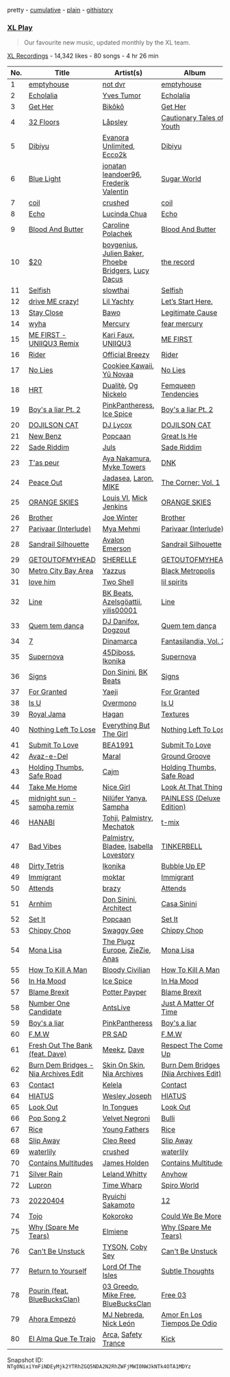 pretty - [cumulative](/playlists/cumulative/1IUF5q4IvkjylMhd9P0urE.md) - [plain](/playlists/plain/1IUF5q4IvkjylMhd9P0urE) - [githistory](https://github.githistory.xyz/mackorone/spotify-playlist-archive/blob/main/playlists/plain/1IUF5q4IvkjylMhd9P0urE)

### [XL Play](https://open.spotify.com/playlist/1IUF5q4IvkjylMhd9P0urE)

> Our favourite new music, updated monthly by the XL team.

[XL Recordings](https://open.spotify.com/user/xlrecordings) - 14,342 likes - 80 songs - 4 hr 26 min

| No. | Title | Artist(s) | Album | Length |
|---|---|---|---|---|
| 1 | [emptyhouse](https://open.spotify.com/track/7wzxbP9Z9CEIYmEuMXjcHr) | [not dvr](https://open.spotify.com/artist/5Xpb5H2bMANDgdjX287U6k) | [emptyhouse](https://open.spotify.com/album/1Am4nLFfQAR58w2c6GxGFh) | 3:21 |
| 2 | [Echolalia](https://open.spotify.com/track/7uECCWx2tz4T102b2QBS0p) | [Yves Tumor](https://open.spotify.com/artist/0qu422H5MOoQxGjd4IzHbS) | [Echolalia](https://open.spotify.com/album/1wB9R3FzxA4LhrKF2tW11r) | 3:00 |
| 3 | [Get Her](https://open.spotify.com/track/1diokBKhzTbxfNFYKmG418) | [Bikôkô](https://open.spotify.com/artist/5KV0DvKYHe4WwjaJghyIzV) | [Get Her](https://open.spotify.com/album/2hiMDhuOZd92L7roNcA5S8) | 2:25 |
| 4 | [32 Floors](https://open.spotify.com/track/4I8i1P7eUSjIxg7MTgbguY) | [Låpsley](https://open.spotify.com/artist/27ze6hCgfr3HcDZAHY60pg) | [Cautionary Tales of Youth](https://open.spotify.com/album/7oZTFBcPmwuv0L2AQI1yO9) | 3:01 |
| 5 | [Dibiyu](https://open.spotify.com/track/6Q40HIdIAYJqsG5pivlpaR) | [Evanora Unlimited](https://open.spotify.com/artist/71SAxqRLYirlXRiHsIAuJT), [Ecco2k](https://open.spotify.com/artist/6hG0VsXXlD10l60TqiIHIX) | [Dibiyu](https://open.spotify.com/album/4YcCOPjIwjQscfqszhoMGf) | 2:06 |
| 6 | [Blue Light](https://open.spotify.com/track/4Ne7JhJsOPHVfEySsOhBU2) | [jonatan leandoer96](https://open.spotify.com/artist/5tPS5f7Gu3SaJQusdkehtE), [Frederik Valentin](https://open.spotify.com/artist/5xmip7jwRD4w1n5z7J0m5Y) | [Sugar World](https://open.spotify.com/album/6dEA8sTmywhnEKxfshZghx) | 3:56 |
| 7 | [coil](https://open.spotify.com/track/3oCtj7D0Oi3oLaF13tHOgR) | [crushed](https://open.spotify.com/artist/5U7wHWp1AmjN0mzvAfA6YM) | [coil](https://open.spotify.com/album/5EhmJWyocehuoUTqPwMSXJ) | 4:54 |
| 8 | [Echo](https://open.spotify.com/track/6dR3WgS89laha38NshaT1s) | [Lucinda Chua](https://open.spotify.com/artist/3PaJIkKZtfopcZxWluQhzJ) | [Echo](https://open.spotify.com/album/0LBwlH8cZFGRALUzfphhN8) | 4:05 |
| 9 | [Blood And Butter](https://open.spotify.com/track/1QmWunl2nbV9o9lujiLIDn) | [Caroline Polachek](https://open.spotify.com/artist/4Ge8xMJNwt6EEXOzVXju9a) | [Blood And Butter](https://open.spotify.com/album/3dedSM3XVmO5P5cSxXdU7K) | 4:27 |
| 10 | [$20](https://open.spotify.com/track/6KHYVC9avWQMH40pidRtcG) | [boygenius](https://open.spotify.com/artist/1hLiboQ98IQWhpKeP9vRFw), [Julien Baker](https://open.spotify.com/artist/12zbUHbPHL5DGuJtiUfsip), [Phoebe Bridgers](https://open.spotify.com/artist/1r1uxoy19fzMxunt3ONAkG), [Lucy Dacus](https://open.spotify.com/artist/07D1Bjaof0NFlU32KXiqUP) | [the record](https://open.spotify.com/album/6NXpVVeILNHgAdJ3jdwsWg) | 3:20 |
| 11 | [Selfish](https://open.spotify.com/track/4FFec7v5TnYdwNzyrmBGM9) | [slowthai](https://open.spotify.com/artist/3r1XkJ7vCs8kHBSzGvPLdP) | [Selfish](https://open.spotify.com/album/6UXzkhMXm0jqZ3k3ogjp6W) | 3:12 |
| 12 | [drive ME crazy!](https://open.spotify.com/track/6luBKkFUt5wTwz7hpLhp12) | [Lil Yachty](https://open.spotify.com/artist/6icQOAFXDZKsumw3YXyusw) | [Let’s Start Here.](https://open.spotify.com/album/6Per97deaWqrJlKQNX8RGK) | 3:49 |
| 13 | [Stay Close](https://open.spotify.com/track/0BBAidMvws9oslzLT3uQ9A) | [Bawo](https://open.spotify.com/artist/1nrJKGxkiSY6FjJRXcc9CB) | [Legitimate Cause](https://open.spotify.com/album/1LPZpvN2QMnfZugwz5rP3r) | 3:26 |
| 14 | [wyha](https://open.spotify.com/track/3Crgm2QJ8gYI2QDH7BlWb1) | [Mercury](https://open.spotify.com/artist/6aIZIwesnYKR6ZN1fIerPZ) | [fear mercury](https://open.spotify.com/album/0FTBBurxralM52bFSEYSVm) | 1:28 |
| 15 | [ME FIRST \- UNIIQU3 Remix](https://open.spotify.com/track/0TPUSSrxRze721Yx31cH4h) | [Kari Faux](https://open.spotify.com/artist/4c2ighP1wj8E5dVGJDCOiB), [UNIIQU3](https://open.spotify.com/artist/5aR8qSaApKChlZvzB0Jfpx) | [ME FIRST](https://open.spotify.com/album/6OxThzjOBX7RToUOxjPppa) | 2:12 |
| 16 | [Rider](https://open.spotify.com/track/7xYo6tEOdel51mhOm1Ppnw) | [Official Breezy](https://open.spotify.com/artist/2Yt4zPxa9X6hQeIUieQiEq) | [Rider](https://open.spotify.com/album/3yDq4Arl56qoFxO9VvWszG) | 2:05 |
| 17 | [No Lies](https://open.spotify.com/track/7N1Fo26nFRTsqufTQ6eJQR) | [Cookiee Kawaii](https://open.spotify.com/artist/0DbBBj0ScPumRqKXswGQH1), [Yū Novaa](https://open.spotify.com/artist/3A9QsMXZE9PQi4DRfoNBVU) | [No Lies](https://open.spotify.com/album/1WSpih9o4iO0wjuS3JKkAK) | 2:07 |
| 18 | [HRT](https://open.spotify.com/track/4PEaz7zSFaQcRoYByKOSyn) | [Dualitè](https://open.spotify.com/artist/3yXr4W6KeCPGMpQKeeJFRP), [Og Nickelo](https://open.spotify.com/artist/5XPxV2cd4OnlyL0peqIsrR) | [Femqueen Tendencies](https://open.spotify.com/album/6d23I3OOQ1IBDhCCt64ClJ) | 2:33 |
| 19 | [Boy's a liar Pt\. 2](https://open.spotify.com/track/6AQbmUe0Qwf5PZnt4HmTXv) | [PinkPantheress](https://open.spotify.com/artist/78rUTD7y6Cy67W1RVzYs7t), [Ice Spice](https://open.spotify.com/artist/3LZZPxNDGDFVSIPqf4JuEf) | [Boy's a liar Pt\. 2](https://open.spotify.com/album/6cVfHBcp3AdpYY0bBglkLN) | 2:11 |
| 20 | [DOJILSON CAT](https://open.spotify.com/track/1IcN5uuPYPpUqbj2uRhjPX) | [DJ Lycox](https://open.spotify.com/artist/6HPUbM6BB61jpGbYOYMQ9C) | [DOJILSON CAT](https://open.spotify.com/album/0N2svoWL09eBFHVSxcT1do) | 2:05 |
| 21 | [New Benz](https://open.spotify.com/track/00Emww8msxhzXtGfQcsE6T) | [Popcaan](https://open.spotify.com/artist/62DmErcU7dqZbJaDqwsqzR) | [Great Is He](https://open.spotify.com/album/5DVnzAiFpPirUnh3QPv1ZR) | 2:12 |
| 22 | [Sade Riddim](https://open.spotify.com/track/7B90I1KP4WqNqMA03A0K0f) | [Juls](https://open.spotify.com/artist/7BIkk865pwBrSZetA8Izic) | [Sade Riddim](https://open.spotify.com/album/58bonqPbK3Bl2rXCKEz2im) | 2:53 |
| 23 | [T'as peur](https://open.spotify.com/track/35XF6veSvhoPdWy89zaeaj) | [Aya Nakamura](https://open.spotify.com/artist/7IlRNXHjoOCgEAWN5qYksg), [Myke Towers](https://open.spotify.com/artist/7iK8PXO48WeuP03g8YR51W) | [DNK](https://open.spotify.com/album/2sDLGR5LQ1pRmyCOT0alhN) | 3:35 |
| 24 | [Peace Out](https://open.spotify.com/track/2X5zj7DzFKDHBfKLD4XKIo) | [Jadasea](https://open.spotify.com/artist/4DJHbK2NrlVn7hCkTrUs69), [Laron](https://open.spotify.com/artist/1a7hu7ndcG1JtWgKv7iUzG), [MIKE](https://open.spotify.com/artist/1wlzPS1hSNrkriIIwLFTmU) | [The Corner: Vol\. 1](https://open.spotify.com/album/130usqSO6dsfvQZQZNzwvl) | 2:50 |
| 25 | [ORANGE SKIES](https://open.spotify.com/track/6kmydxesAqm4KVmEqncCnh) | [Louis VI](https://open.spotify.com/artist/7tQDfSGEfN1CJcCmnnN4FV), [Mick Jenkins](https://open.spotify.com/artist/1FvjvACFvko2Z91IvDljrx) | [ORANGE SKIES](https://open.spotify.com/album/16jVQbVlG363dksM2XYT7q) | 5:37 |
| 26 | [Brother](https://open.spotify.com/track/6qyBt3LVIkBB4Shraiz83w) | [Joe Winter](https://open.spotify.com/artist/2F1YcOBnAkQInPSRcT5yjv) | [Brother](https://open.spotify.com/album/3jHhk5mshjVnuLLciuE8AJ) | 3:08 |
| 27 | [Parivaar \(Interlude\)](https://open.spotify.com/track/1btMJhnsr50BUPAlvSXwDj) | [Mya Mehmi](https://open.spotify.com/artist/5OvtLAWxj6cchhOlUSK5au) | [Parivaar \(Interlude\)](https://open.spotify.com/album/5IgyuBpabsLst5s2PU3aGb) | 1:48 |
| 28 | [Sandrail Silhouette](https://open.spotify.com/track/1wanXEOnOjtVk93VFv0xIQ) | [Avalon Emerson](https://open.spotify.com/artist/4yrO1N273PlTaixa4BNwBz) | [Sandrail Silhouette](https://open.spotify.com/album/2vBvUI6HDD4bClYmKl16yw) | 4:29 |
| 29 | [GETOUTOFMYHEAD](https://open.spotify.com/track/2hvR60sd1TZmrvH89WLatt) | [SHERELLE](https://open.spotify.com/artist/2TFDQkQ7LahhuwL9p7R6MO) | [GETOUTOFMYHEAD](https://open.spotify.com/album/0ftkoyoDRZNwpZYl7N1vx2) | 6:16 |
| 30 | [Metro City Bay Area](https://open.spotify.com/track/4gn8yKfTWLDmZZamoWgkfb) | [Yazzus](https://open.spotify.com/artist/0KWutsZ75Y4GvjcPTFnKXU) | [Black Metropolis](https://open.spotify.com/album/7mxzclKV8bYCqLVbvdthMV) | 6:06 |
| 31 | [love him](https://open.spotify.com/track/4cDn73Qv5V3aRcPXIZOAwo) | [Two Shell](https://open.spotify.com/artist/4mcHKwboFDmpDBQ4fiOrf3) | [lil spirits](https://open.spotify.com/album/1qSGvtNStL6ELifn51W1va) | 3:13 |
| 32 | [Line](https://open.spotify.com/track/46HJGHr6mRMWclXqb4zIXv) | [BK Beats](https://open.spotify.com/artist/3lQiTTsFdC7iPLxdHGgNBZ), [Azelsgöattii](https://open.spotify.com/artist/572rk2A9CG6NKLm6RUAx0X), [yilis00001](https://open.spotify.com/artist/26VEMfQvJ57eIDmbRpfc7l) | [Line](https://open.spotify.com/album/239esJ75PrR6Knpy1ZV556) | 3:00 |
| 33 | [Quem tem dança](https://open.spotify.com/track/1w9U94XawiIE0iFMAEWX2a) | [DJ Danifox](https://open.spotify.com/artist/58qqZsbpx5jsctoHd4qhpL), [Dogzout](https://open.spotify.com/artist/2uxETqQsr1BzC0iaeHeu2P) | [Quem tem dança](https://open.spotify.com/album/354jjXBj90fgk8SDjy6KQe) | 3:17 |
| 34 | [7](https://open.spotify.com/track/4ls5ceEDYCItgbouAKiAm6) | [Dinamarca](https://open.spotify.com/artist/4YFGNIynoM4Kq6f4VcZ7SX) | [Fantasilandia, Vol\. 2](https://open.spotify.com/album/1Ir9nw6WniRn2bXN0WqmL1) | 1:31 |
| 35 | [Supernova](https://open.spotify.com/track/1QNWbmiN3YxGNE58gss8xj) | [45Diboss](https://open.spotify.com/artist/3LbdoawW4TBW8pF2tqbvNc), [Ikonika](https://open.spotify.com/artist/1GbZUOowT6BhrI9QVoUniG) | [Supernova](https://open.spotify.com/album/1dMOzwe62QDwGfGTy7Pxvd) | 2:51 |
| 36 | [Signs](https://open.spotify.com/track/3UQFCTICmAhWamjVSxkhkW) | [Don Sinini](https://open.spotify.com/artist/0aYurRf0DXcw4m0FAuYGUY), [BK Beats](https://open.spotify.com/artist/3lQiTTsFdC7iPLxdHGgNBZ) | [Signs](https://open.spotify.com/album/0kU1i3yr5EieayShVUAl5Y) | 2:40 |
| 37 | [For Granted](https://open.spotify.com/track/61h5rJ790Vov9ks2Vut5mo) | [Yaeji](https://open.spotify.com/artist/2RqrWplViWHSGLzlhmDcbt) | [For Granted](https://open.spotify.com/album/451l9odp6JqepvnwoFRqtQ) | 2:41 |
| 38 | [Is U](https://open.spotify.com/track/4Z3RGx7Be5plLoIw7i83wX) | [Overmono](https://open.spotify.com/artist/01PnN11ovfen6xUOHfNpn3) | [Is U](https://open.spotify.com/album/4jO5B8uUoYusn8Yb8iSoVo) | 3:48 |
| 39 | [Royal Jama](https://open.spotify.com/track/2kZLaAcSOm8YrShy9F2INU) | [Hagan](https://open.spotify.com/artist/0OvwOTSbNyHM0nnyvdCxNU) | [Textures](https://open.spotify.com/album/5VaULn7DedX8UtyAq3agsX) | 3:40 |
| 40 | [Nothing Left To Lose](https://open.spotify.com/track/02zPsXmSUP6Rr1Z2w5KMpf) | [Everything But The Girl](https://open.spotify.com/artist/13ccXrK7AmXb4TddMkE7jy) | [Nothing Left To Lose](https://open.spotify.com/album/2NQLpA0EfQtDIMViTywa69) | 3:44 |
| 41 | [Submit To Love](https://open.spotify.com/track/7tvcB3nS6315EW4NGK0dzR) | [BEA1991](https://open.spotify.com/artist/6F93aFbWjhUtjRKXYmtr1Z) | [Submit To Love](https://open.spotify.com/album/79v1Ck46yHEhwNCcPzZwMB) | 4:24 |
| 42 | [Avaz\-e\-Del](https://open.spotify.com/track/1aungVYjP15s0WNgRha9Rf) | [Maral](https://open.spotify.com/artist/6wRHw4vjJkG1V3fmwBXRpG) | [Ground Groove](https://open.spotify.com/album/3pZfevjbuheybZyPZ7HKsC) | 2:10 |
| 43 | [Holding Thumbs, Safe Road](https://open.spotify.com/track/4zB9oLuFuWD06wqgncpiIn) | [Cajm](https://open.spotify.com/artist/2ZyArzwD8X7XehYIeewQNP) | [Holding Thumbs, Safe Road](https://open.spotify.com/album/7nEHmtrg2YQN9PFdPsCFuR) | 3:14 |
| 44 | [Take Me Home](https://open.spotify.com/track/1jG3VfOU0OwOQRYRAjByy9) | [Nice Girl](https://open.spotify.com/artist/2y5CM4wbWQ9R4JTjB860lB) | [Look At That Thing](https://open.spotify.com/album/5iqqpLicSYGhYPmrnRoytB) | 4:30 |
| 45 | [midnight sun \- sampha remix](https://open.spotify.com/track/7j5DvPCPL1pq2aBLR8tMAZ) | [Nilüfer Yanya](https://open.spotify.com/artist/09kXLeOXRyfNQMXRaDO4qA), [Sampha](https://open.spotify.com/artist/2WoVwexZuODvclzULjPQtm) | [PAINLESS \(Deluxe Edition\)](https://open.spotify.com/album/5erAhN0QsY6kfrAjsHeh8B) | 4:17 |
| 46 | [HANABI](https://open.spotify.com/track/1y1JbZtNuFmoitQf72S4DI) | [Tohji](https://open.spotify.com/artist/7j7kL8K4GE1z5Cdxl7ucBF), [Palmistry](https://open.spotify.com/artist/4qm6T9pMFiyCDHFTHZchrY), [Mechatok](https://open.spotify.com/artist/4poYOxVqlpDTelhhiJcSrW) | [t\-mix](https://open.spotify.com/album/4IHM3NRzz1b6g9qsO5M583) | 3:05 |
| 47 | [Bad Vibes](https://open.spotify.com/track/1F2E1UQbtiycMmOzOM5YIF) | [Palmistry](https://open.spotify.com/artist/4qm6T9pMFiyCDHFTHZchrY), [Bladee](https://open.spotify.com/artist/2xvtxDNInKDV4AvGmjw6d1), [Isabella Lovestory](https://open.spotify.com/artist/4wMQTWavQZgr8ySlo5s2Tt) | [TINKERBELL](https://open.spotify.com/album/0E13G3WhQCGFUNp56PQXzI) | 1:43 |
| 48 | [Dirty Tetris](https://open.spotify.com/track/2b17nFQNtD97YazMSwIJYw) | [Ikonika](https://open.spotify.com/artist/1GbZUOowT6BhrI9QVoUniG) | [Bubble Up EP](https://open.spotify.com/album/1cFsAmi8Leztmpjl8RqZA4) | 5:43 |
| 49 | [Immigrant](https://open.spotify.com/track/1qxzgPlRixY4vVWugzUZHS) | [moktar](https://open.spotify.com/artist/6jMORNptwLDBn8ujqRLbxa) | [Immigrant](https://open.spotify.com/album/0ZDQ0XnPQHZ0FnZcs1pWnm) | 4:14 |
| 50 | [Attends](https://open.spotify.com/track/1rMnlh7YO6lb9dGZiasVwt) | [brazy](https://open.spotify.com/artist/5qdXUxsjbP0UAig0CtqO5b) | [Attends](https://open.spotify.com/album/6rRwP9eQqtS03jtLomkFvB) | 2:25 |
| 51 | [Arnhim](https://open.spotify.com/track/4Izh068WgN6lz22wUBon0m) | [Don Sinini](https://open.spotify.com/artist/0aYurRf0DXcw4m0FAuYGUY), [Architect](https://open.spotify.com/artist/6RZtOPcqsDqx00LlkwknsZ) | [Casa Sinini](https://open.spotify.com/album/2lfuKnttBjzBTYQ7bzsiVn) | 2:08 |
| 52 | [Set It](https://open.spotify.com/track/4lyJX3Yn9c2IpUUwrfQhyO) | [Popcaan](https://open.spotify.com/artist/62DmErcU7dqZbJaDqwsqzR) | [Set It](https://open.spotify.com/album/48P5zv9zxFr0VkxZUf4wKa) | 2:34 |
| 53 | [Chippy Chop](https://open.spotify.com/track/1J7Lln2BNxRnAjI8qthlR2) | [Swaggy Gee](https://open.spotify.com/artist/5mYzADRizHG7ZNDJIE7oS0) | [Chippy Chop](https://open.spotify.com/album/0aFIBgwk8Ptf8e4yxd5lh6) | 3:02 |
| 54 | [Mona Lisa](https://open.spotify.com/track/37wQrc6DYf1jGoFmVfFjN5) | [The Plugz Europe](https://open.spotify.com/artist/63qgmJRhJ07e8O9ez4IYql), [ZieZie](https://open.spotify.com/artist/26XzvosH2cl8Re6KSo9m8Z), [Anas](https://open.spotify.com/artist/3jrZXTzqSuTBdfJeoSts1n) | [Mona Lisa](https://open.spotify.com/album/3SmruxmoQLqZaS0dgb9aca) | 2:36 |
| 55 | [How To Kill A Man](https://open.spotify.com/track/4SIOfdukGpJsd6hShkXyHb) | [Bloody Civilian](https://open.spotify.com/artist/59gzAeE63TMTxOdjU3Ew0K) | [How To Kill A Man](https://open.spotify.com/album/4tD2HpiRHHdgTJ3aPfebDo) | 2:54 |
| 56 | [In Ha Mood](https://open.spotify.com/track/0yUaLqhsVsguBpoOPL4cO7) | [Ice Spice](https://open.spotify.com/artist/3LZZPxNDGDFVSIPqf4JuEf) | [In Ha Mood](https://open.spotify.com/album/0CQzO0dUktGpymhtvrIXqW) | 2:09 |
| 57 | [Blame Brexit](https://open.spotify.com/track/6SvG9RqYVvdvj14vVH8d4F) | [Potter Payper](https://open.spotify.com/artist/7bZpYWk0ZZN7CkOeXbAY0Z) | [Blame Brexit](https://open.spotify.com/album/06C78rpL9iz62Y6fRyMCgR) | 3:08 |
| 58 | [Number One Candidate](https://open.spotify.com/track/3qk2QJ5JR6IO2LBMqkOnx7) | [AntsLive](https://open.spotify.com/artist/3JYp3dC5wTBWagBRR5fjpk) | [Just A Matter Of Time](https://open.spotify.com/album/4SI5eZJ5UYpS1057wiqlXv) | 2:45 |
| 59 | [Boy's a liar](https://open.spotify.com/track/3NanY0K4okhIQzL33U5Ad8) | [PinkPantheress](https://open.spotify.com/artist/78rUTD7y6Cy67W1RVzYs7t) | [Boy's a liar](https://open.spotify.com/album/5Kdlc7Kds94W7UFFg6Me0N) | 2:11 |
| 60 | [F.M.W](https://open.spotify.com/track/3hpqOjcPNdw7gQNU5SXSn9) | [PR SAD](https://open.spotify.com/artist/5BNmhwOLVWHalUqNfGJeo4) | [F.M.W](https://open.spotify.com/album/0yDYmFE4nRISgTwZY9rrQr) | 3:27 |
| 61 | [Fresh Out The Bank \(feat\. Dave\)](https://open.spotify.com/track/6MmnTuOVSGCcW0qX20nvIv) | [Meekz](https://open.spotify.com/artist/1Pm6hTRjgSkT3B4FCQpW4g), [Dave](https://open.spotify.com/artist/6Ip8FS7vWT1uKkJSweANQK) | [Respect The Come Up](https://open.spotify.com/album/1MLRMDDQlOdUPBUcpc7XmB) | 4:15 |
| 62 | [Burn Dem Bridges \- Nia Archives Edit](https://open.spotify.com/track/7jOMGubGp37qGAnsCdztCn) | [Skin On Skin](https://open.spotify.com/artist/5mnxMXIM6BNhVVTXnBatKa), [Nia Archives](https://open.spotify.com/artist/7BMR0fwtEvzGtK4rNGdoiQ) | [Burn Dem Bridges \(Nia Archives Edit\)](https://open.spotify.com/album/0trpgSYjPsFpnsjxD7FAIM) | 2:27 |
| 63 | [Contact](https://open.spotify.com/track/3bRw4PNSq0kwDryyE9ON3d) | [Kelela](https://open.spotify.com/artist/1U0sIzpRtDkvu1hXXzxh60) | [Contact](https://open.spotify.com/album/6mNXEOrhljPdrtS4aINMqH) | 4:00 |
| 64 | [HIATUS](https://open.spotify.com/track/6nqbRuwvrdz4vaTs2rGmGf) | [Wesley Joseph](https://open.spotify.com/artist/1uf6plWcu7QbKiASVlTUPa) | [HIATUS](https://open.spotify.com/album/2PT4Q1NL28S5TmqqxRwFib) | 2:59 |
| 65 | [Look Out](https://open.spotify.com/track/1yqsB5Nq7GTKrjUIYsmzdb) | [In Tongues](https://open.spotify.com/artist/0Qfp6aZ43YI08qBUmrTxJ8) | [Look Out](https://open.spotify.com/album/1Y79Rg6pDKA8acYIbhjZvS) | 4:18 |
| 66 | [Pop Song 2](https://open.spotify.com/track/5EiFyi7cYlzfM1NlmFQnhL) | [Velvet Negroni](https://open.spotify.com/artist/3RGofWmykr8KICouK8pMUm) | [Bulli](https://open.spotify.com/album/0wVhZh8wHRBAAxqqA76qhv) | 1:54 |
| 67 | [Rice](https://open.spotify.com/track/4zvJOqQjIA1KEfH5smPq6K) | [Young Fathers](https://open.spotify.com/artist/5mZC7ndY6oGMxJentRwsuV) | [Rice](https://open.spotify.com/album/2ZoSfYlgiJWrGs1Uacr8hZ) | 2:39 |
| 68 | [Slip Away](https://open.spotify.com/track/0xPQyxQvXp4BuMksPEfX0Q) | [Cleo Reed](https://open.spotify.com/artist/1gLcT6lcN6AHTRdpRSXAyi) | [Slip Away](https://open.spotify.com/album/08qZZlKOJwaRNprLnYcYcg) | 3:30 |
| 69 | [waterlily](https://open.spotify.com/track/3kgbM2ilSP8JxbHQDO8wwB) | [crushed](https://open.spotify.com/artist/5U7wHWp1AmjN0mzvAfA6YM) | [waterlily](https://open.spotify.com/album/25APX9pNrfSn5KpcCOtoFO) | 4:28 |
| 70 | [Contains Multitudes](https://open.spotify.com/track/2aMLvHpLA3tctPo13sCNY7) | [James Holden](https://open.spotify.com/artist/15e0X6NuMsVuHi7AZhcfyI) | [Contains Multitudes](https://open.spotify.com/album/0H1FwUZ2ZHLMHkUvg1MBgG) | 9:14 |
| 71 | [Silver Rain](https://open.spotify.com/track/3PT2E8qtJhTo0eSSxmOjvn) | [Leland Whitty](https://open.spotify.com/artist/2QobOeybSvyibNUGIobnlP) | [Anyhow](https://open.spotify.com/album/6TD6EZnIkBVaeJMXltgfJ9) | 3:21 |
| 72 | [Lupron](https://open.spotify.com/track/7Bnk395DpFBNbOdDp6S48f) | [Time Wharp](https://open.spotify.com/artist/4qKg8yrNu8uUF21eXl8M6H) | [Spiro World](https://open.spotify.com/album/4WBaPudTD0HIESYvxkUJUL) | 4:01 |
| 73 | [20220404](https://open.spotify.com/track/1h0QKRX7WMuHSUDyzs9NNT) | [Ryuichi Sakamoto](https://open.spotify.com/artist/1tcgfoMTT1szjUeaikxRjA) | [12](https://open.spotify.com/album/0kvmLk15RUoNqsn8acxqf4) | 2:26 |
| 74 | [Tojo](https://open.spotify.com/track/5w3b1UFMnOqxeNSiJBLzqO) | [Kokoroko](https://open.spotify.com/artist/3u9rbdcmA6CxjxOAkjaeFr) | [Could We Be More](https://open.spotify.com/album/48e8LFqiVUxumlXDIVyNYl) | 3:59 |
| 75 | [Why \(Spare Me Tears\)](https://open.spotify.com/track/6IGHR5Ei4cFvcxwg22PAKB) | [Elmiene](https://open.spotify.com/artist/2CLclpIC43fLzsYq6LQvlL) | [Why \(Spare Me Tears\)](https://open.spotify.com/album/2ZvAaqvOosY2dLtq35C8NM) | 3:25 |
| 76 | [Can't Be Unstuck](https://open.spotify.com/track/483ySaIg8WqouHclBXKTXR) | [TYSON](https://open.spotify.com/artist/10SYd6NatYImOQTxA88jdn), [Coby Sey](https://open.spotify.com/artist/0d0XAaRW0dxgAtvZ1clgLX) | [Can't Be Unstuck](https://open.spotify.com/album/2w1IoNFbBgABDyGEA60eX6) | 2:59 |
| 77 | [Return to Yourself](https://open.spotify.com/track/0ecq9uAV3FOXDzYNfowgrZ) | [Lord Of The Isles](https://open.spotify.com/artist/2PoiNhvPSC4fivyrDJOoru) | [Subtle Thoughts](https://open.spotify.com/album/3caofqumHkHze19VWx3oKD) | 5:41 |
| 78 | [Pourin \(feat\. BlueBucksClan\)](https://open.spotify.com/track/1RUdNc0N54E7PJJ3GI9V52) | [03 Greedo](https://open.spotify.com/artist/0FtsMKmZEq8fBWqdSOWtqp), [Mike Free](https://open.spotify.com/artist/6iEOdI9RcimOiNzbfhhuTO), [BlueBucksClan](https://open.spotify.com/artist/1l61CX1j6go8arTjPH9wy0) | [Free 03](https://open.spotify.com/album/2UfVYQnUerGa6XhbJYlaWS) | 3:38 |
| 79 | [Ahora Empezó](https://open.spotify.com/track/3KcfA2HLZp0BDILKqVct2b) | [MJ Nebreda](https://open.spotify.com/artist/1h6b4y2ObngnFpgEwry7Fy), [Nick León](https://open.spotify.com/artist/3qOGTt4eTeEkCn3efhAGu2) | [Amor En Los Tiempos De Odio](https://open.spotify.com/album/3FrnzTdrxNConHmdb9DFZa) | 2:33 |
| 80 | [El Alma Que Te Trajo](https://open.spotify.com/track/283mPHzqe78pjHM5Qmxzbj) | [Arca](https://open.spotify.com/artist/4SQdUpG4f7UbkJG3cJ2Iyj), [Safety Trance](https://open.spotify.com/artist/1tUbyAgdYNOjxXrNSfgquF) | [Kick](https://open.spotify.com/album/7vG4sP0DjiSzPPihnuXnLL) | 2:24 |

Snapshot ID: `NTg0NixiYmFiNDEyMjk2YTRhZGQ5NDA2N2RhZWFjMWI0NWJkNTk4OTA1MDYz`
